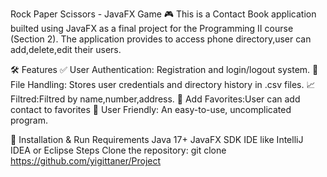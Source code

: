 Rock Paper Scissors - JavaFX Game 🎮
This is a Contact Book application builted using JavaFX as a final project for the Programming II course (Section 2). The application provides to access phone directory,user can add,delete,edit their users.

🛠 Features
✅ User Authentication: Registration and login/logout system.
💾 File Handling: Stores user credentials and directory history in .csv files.
📈 Filtred:Filtred by name,number,address.
🔁 Add Favorites:User can add contact to favorites
📜 User Friendly: An easy-to-use, uncomplicated program.









🚀 Installation & Run
Requirements
Java 17+
JavaFX SDK
IDE like IntelliJ IDEA or Eclipse
Steps
Clone the repository:
git clone https://github.com/yigittaner/Project
